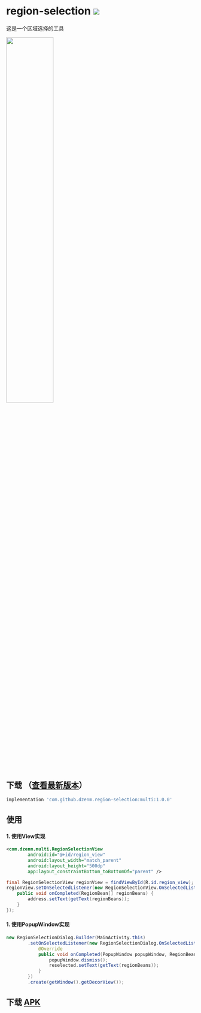# region-selection [![](https://jitpack.io/v/dzenm/region-selection.svg)](https://jitpack.io/#dzenm/region-selection)

这是一个区域选择的工具

<img src="https://github.com/dzenm/region-selection/blob/master/pic/pic.gif?raw=true" width="50%" >

## 下载 （[查看最新版本](https://github.com/dzenm/region-selection/releases/latest)）

```groovy
implementation 'com.github.dzenm.region-selection:multi:1.0.0'
```

## 使用

#### 1. 使用View实现
```xml
<com.dzenm.multi.RegionSelectionView
        android:id="@+id/region_view"
        android:layout_width="match_parent"
        android:layout_height="500dp"
        app:layout_constraintBottom_toBottomOf="parent" />
```
```java
final RegionSelectionView regionView = findViewById(R.id.region_view);
regionView.setOnSelectedListener(new RegionSelectionView.OnSelectedListener() {
    public void onCompleted(RegionBean[] regionBeans) {
        address.setText(getText(regionBeans));
    }
});

```
#### 1. 使用PopupWindow实现
```java
new RegionSelectionDialog.Builder(MainActivity.this)
        .setOnSelectedListener(new RegionSelectionDialog.OnSelectedListener() {
            @Override
            public void onCompleted(PopupWindow popupWindow, RegionBean[] regionBeans) {
                popupWindow.dismiss();
                reselected.setText(getText(regionBeans));
            }
        })
        .create(getWindow().getDecorView());
```

## 下载 [APK](https://github-production-release-asset-2e65be.s3.amazonaws.com/281135592/9f713f80-cad7-11ea-9313-a2a201ae8c1a?X-Amz-Algorithm=AWS4-HMAC-SHA256&X-Amz-Credential=AKIAIWNJYAX4CSVEH53A%2F20200720%2Fus-east-1%2Fs3%2Faws4_request&X-Amz-Date=20200720T143007Z&X-Amz-Expires=300&X-Amz-Signature=423fa6a5ed5a7a24bd24bb10b6d0092c1457a83b29e49fe0b6a98f1a418c2c06&X-Amz-SignedHeaders=host&actor_id=28523411&repo_id=281135592&response-content-disposition=attachment%3B%20filename%3Dapp-debug.apk&response-content-type=application%2Fvnd.android.package-archive)

